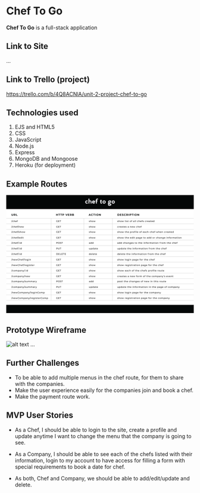 # Chef To Go

**Chef To Go** is a full-stack application


## Link to Site
...



## Link to Trello (project)
https://trello.com/b/4Q8ACNlA/unit-2-project-chef-to-go



## Technologies used
1. EJS and HTML5
2. CSS
3. JavaScript
4. Node.js
5. Express
6. MongoDB and Mongoose
7. Heroku (for deployment)



## Example Routes
![alt text](img/routes-01.png) 



## Prototype Wireframe
![alt text]() ...



## Further Challenges
- To be able to add multiple menus in the chef route, for them to share with the companies.
- Make the user experience easily for the companies join and book a chef.
- Make the payment route work.



## MVP User Stories
* As a Chef, I should be able to login to the site, create a profile and update anytime I want to change the menu that the company is going to see.

* As a Company, I should be able to see each of the chefs listed with their information, login to my account to have access for filling a form with special requirements to book a date for chef.

* As both, Chef and Company, we should be able to add/edit/update and delete.
